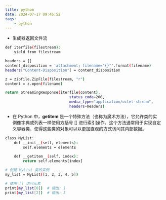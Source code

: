 ```yaml
---
title: python
date: 2024-07-17 09:46:52
tags:
    - python
---
```

- 生成器返回文件流
```bash
def iterfile(filestream):
    yield from filestream

headers = {}
content_disposition = 'attachment; filename="{}"'.format(filename)
headers["Content-Disposition"] = content_disposition

z = zipfile.ZipFile(filestream, "r")
content = z.open(filename)

return StreamingResponse(iterfile(content),
                             status_code=200,
                             media_type="application/octet-stream",
                             headers=headers)

```
- 在 Python 中，__getitem__ 是一个特殊方法（也称为魔术方法），它允许类的实例像字典或列表一样使用方括号 [] 进行索引操作。这个方法通常用于实现自定义容器类，使得这些类的对象可以以更加直观的方式访问其内部数据。
```bash
class MyList:
    def __init__(self, elements):
        self.elements = elements
    
    def __getitem__(self, index):
        return self.elements[index]

# 创建 MyList 类的实例
my_list = MyList([1, 2, 3, 4, 5])

# 使用 [] 访问元素
print(my_list[0])  # 输出: 1
print(my_list[2])  # 输出: 3
```
